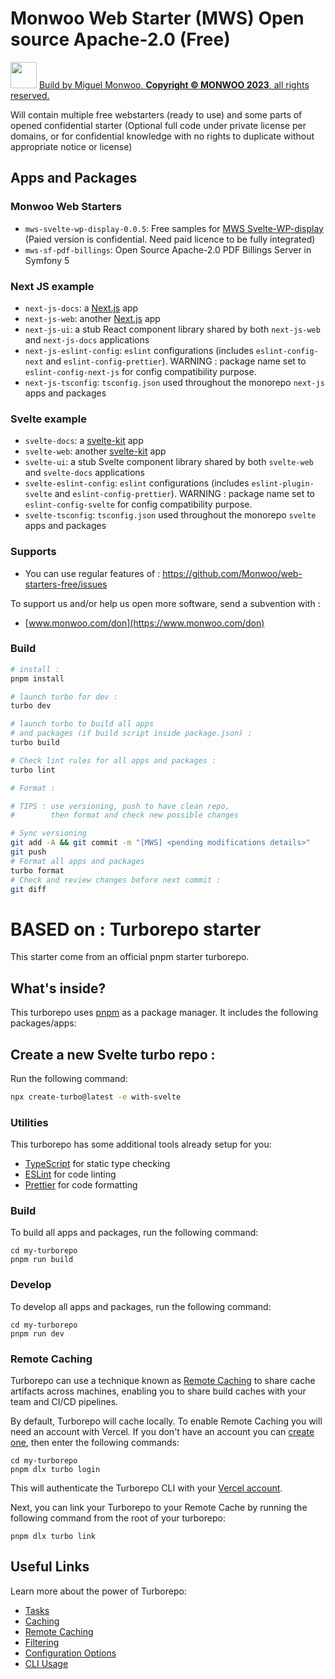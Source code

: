 # Monwoo Web Starter (MWS) Open source Apache-2.0 (Free)
<img src="https://miguel.monwoo.com/embedded-iframes/prod/embeddable-iframe/favicomatic/favicon-96x96.png" alt="" width="42"/> [Build by Miguel Monwoo, **Copyright © MONWOO 2023**, all rights reserved.](https://moonkiosk.monwoo.com/en/categorie-produit/produced-solutions/mws_en/)

Will contain multiple free webstarters (ready to use) and some parts of opened confidential starter (Optional full code under private license per domains, or for confidential knowledge with no rights to duplicate without appropriate notice or license)

## Apps and Packages

### Monwoo Web Starters
- `mws-svelte-wp-display-0.0.5`: Free samples for [MWS Svelte-WP-display](https://moonkiosk.monwoo.com/en/produit/mws-svelte-wp-display_en/) (Paied version is confidential. Need paid licence to be fully integrated)
- `mws-sf-pdf-billings`: Open Source Apache-2.0 PDF Billings Server in Symfony 5


### Next JS example
- `next-js-docs`: a [Next.js](https://nextjs.org/) app
- `next-js-web`: another [Next.js](https://nextjs.org/) app
- `next-js-ui`: a stub React component library shared by both `next-js-web` and `next-js-docs` applications
- `next-js-eslint-config`: `eslint` configurations (includes `eslint-config-next` and `eslint-config-prettier`). WARNING : package name set to `eslint-config-next-js` for config compatibility purpose.
- `next-js-tsconfig`: `tsconfig.json` used throughout the monorepo `next-js` apps and packages

### Svelte example
- `svelte-docs`: a [svelte-kit](https://kit.svelte.dev/) app
- `svelte-web`: another [svelte-kit](https://kit.svelte.dev/) app
- `svelte-ui`: a stub Svelte component library shared by both `svelte-web` and `svelte-docs` applications
- `svelte-eslint-config`: `eslint` configurations (includes `eslint-plugin-svelte` and `eslint-config-prettier`). WARNING : package name set to `eslint-config-svelte` for config compatibility purpose.
- `svelte-tsconfig`: `tsconfig.json` used throughout the monorepo `svelte` apps and packages

### Supports

- You can use regular features of : https://github.com/Monwoo/web-starters-free/issues

To support us and/or help us open more software, send a subvention with :
- [www.monwoo.com/don](https://www.monwoo.com/don)

### Build

```bash
# install :
pnpm install

# launch turbo for dev :
turbo dev

# launch turbo to build all apps
# and packages (if build script inside package.json) :
turbo build

# Check lint rules for all apps and packages :
turbo lint

# Format :

# TIPS : use versioning, push to have clean repo,
#        then format and check new possible changes

# Sync versioning
git add -A && git commit -m "[MWS] <pending modifications details>"
git push
# Format all apps and packages
turbo format
# Check and review changes before next commit :
git diff

```

# BASED on : Turborepo starter

This starter come from an official pnpm starter turborepo.

## What's inside?

This turborepo uses [pnpm](https://pnpm.io) as a package manager. It includes the following packages/apps:

## Create a new Svelte turbo repo :

Run the following command:

```sh
npx create-turbo@latest -e with-svelte
```

### Utilities

This turborepo has some additional tools already setup for you:

- [TypeScript](https://www.typescriptlang.org/) for static type checking
- [ESLint](https://eslint.org/) for code linting
- [Prettier](https://prettier.io) for code formatting

### Build

To build all apps and packages, run the following command:

```
cd my-turborepo
pnpm run build
```

### Develop

To develop all apps and packages, run the following command:

```
cd my-turborepo
pnpm run dev
```

### Remote Caching

Turborepo can use a technique known as [Remote Caching](https://turbo.build/repo/docs/core-concepts/remote-caching) to share cache artifacts across machines, enabling you to share build caches with your team and CI/CD pipelines.

By default, Turborepo will cache locally. To enable Remote Caching you will need an account with Vercel. If you don't have an account you can [create one](https://vercel.com/signup), then enter the following commands:

```
cd my-turborepo
pnpm dlx turbo login
```

This will authenticate the Turborepo CLI with your [Vercel account](https://vercel.com/docs/concepts/personal-accounts/overview).

Next, you can link your Turborepo to your Remote Cache by running the following command from the root of your turborepo:

```
pnpm dlx turbo link
```

## Useful Links

Learn more about the power of Turborepo:

- [Tasks](https://turbo.build/repo/docs/core-concepts/monorepos/running-tasks)
- [Caching](https://turbo.build/repo/docs/core-concepts/caching)
- [Remote Caching](https://turbo.build/repo/docs/core-concepts/remote-caching)
- [Filtering](https://turbo.build/repo/docs/core-concepts/monorepos/filtering)
- [Configuration Options](https://turbo.build/repo/docs/reference/configuration)
- [CLI Usage](https://turbo.build/repo/docs/reference/command-line-reference)
